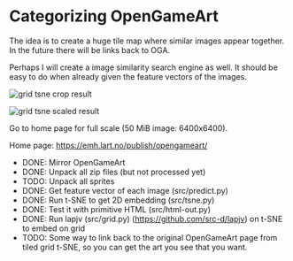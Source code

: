 # Categorizing OpenGameArt

The idea is to create a huge tile map where similar images appear together. In the future there will be links back to OGA.

Perhaps I will create a image similarity search engine as well. It should be easy to do when already given the feature vectors of the images.

![grid tsne crop result](https://emh.lart.no/publish/opengameart/gridtsne-crop2.png "Grid TSNE Cropped Preview")

![grid tsne scaled result](https://emh.lart.no/publish/opengameart/gridtsne-small.png "Grid TSNE Scaled Preview")

Go to home page for full scale (50 MiB image: 6400x6400).

Home page: https://emh.lart.no/publish/opengameart/

 - DONE: Mirror OpenGameArt
 - DONE: Unpack all zip files (but not processed yet)
 - TODO: Unpack all sprites
 - DONE: Get feature vector of each image (src/predict.py)
 - DONE: Run t-SNE to get 2D embedding (src/tsne.py)
 - DONE: Test it with primitive HTML (src/html-out.py)
 - DONE: Run lapjv (src/grid.py) (https://github.com/src-d/lapjv) on t-SNE to embed on grid
 - TODO: Some way to link back to the original OpenGameArt page from tiled grid t-SNE, so you can get the art you see that you want.
